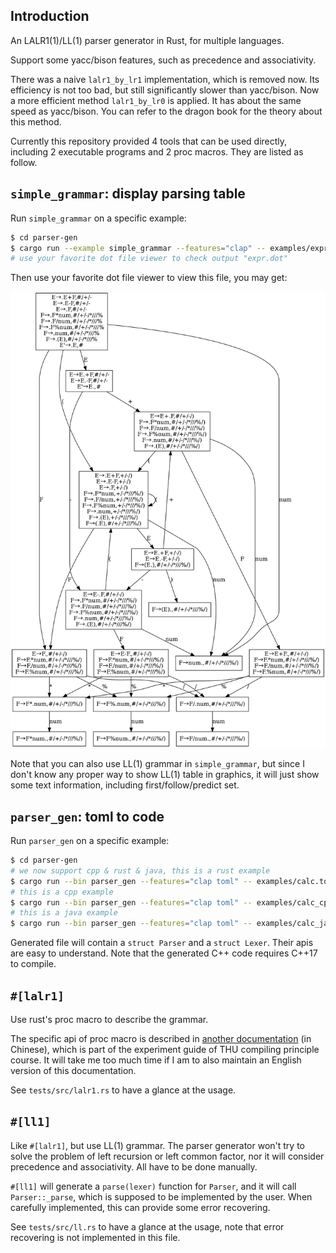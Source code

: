 ## Introduction

An LALR1(1)/LL(1) parser generator in Rust, for multiple languages.

Support some yacc/bison features, such as precedence and associativity.

There was a naive `lalr1_by_lr1` implementation, which is removed now. Its efficiency is not too bad, but still significantly slower than yacc/bison. Now a more efficient method `lalr1_by_lr0` is applied. It has about the same speed as yacc/bison. You can refer to the dragon book for the theory about this method.

Currently this repository provided 4 tools that can be used directly, including 2 executable programs and 2 proc macros. They are listed as follow.

## `simple_grammar`: display parsing table

Run `simple_grammar` on a specific example:

```bash
$ cd parser-gen
$ cargo run --example simple_grammar --features="clap" -- examples/expr.cfg -g lalr1 -o expr.dot
# use your favorite dot file viewer to check output "expr.dot"
```

Then use your favorite dot file viewer to view this file, you may get:

<img src="parser-gen/examples/expr.png" width=600 alt="">

Note that you can also use LL(1) grammar in `simple_grammar`, but since I don't know any proper way to show LL(1) table in graphics, it will just show some text information, including first/follow/predict set.

## `parser_gen`: toml to code

Run `parser_gen` on a specific example:

```bash
$ cd parser-gen
# we now support cpp & rust & java, this is a rust example
$ cargo run --bin parser_gen --features="clap toml" -- examples/calc.toml -o calc.rs -l rs
# this is a cpp example
$ cargo run --bin parser_gen --features="clap toml" -- examples/calc_cpp.toml -o calc.cpp -l cpp
# this is a java example
$ cargo run --bin parser_gen --features="clap toml" -- examples/calc_java.toml -o Parser.java -l java
```

Generated file will contain a `struct Parser` and a `struct Lexer`. Their apis are easy to understand. Note that the generated C++ code requires C++17 to compile.

## `#[lalr1]`

Use rust's proc macro to describe the grammar.

The specific api of proc macro is described in [another documentation](https://mashplant.online/2020/08/17/lalr1-introduction/) (in Chinese), which is part of the experiment guide of THU compiling principle course. It will take me too much time if I am to also maintain an English version of this documentation.

See `tests/src/lalr1.rs` to have a glance at the usage.

## `#[ll1]`

Like `#[lalr1]`, but use LL(1) grammar. The parser generator won't try to solve the problem of left recursion or left common factor, nor it will consider precedence and associativity. All have to be done manually. 

`#[ll1]` will generate a `parse(lexer)` function for `Parser`, and it will call `Parser::_parse`, which is supposed to be implemented by the user. When carefully implemented, this can provide some error recovering.

See `tests/src/ll.rs` to have a glance at the usage, note that error recovering is not implemented in this file.

